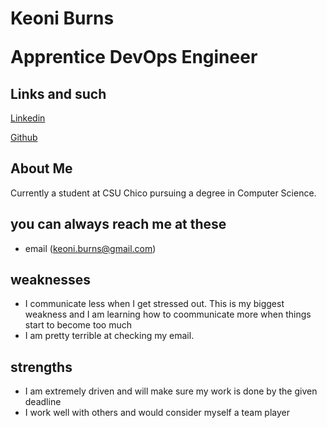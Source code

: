 <h1> 
  Keoni Burns
  <p>Apprentice DevOps Engineer</p>
</h1>

## Links and such
[Linkedin](https://www.linkedin.com/in/keoniburns98)

[Github](https://github.com/keoniburns)

## About Me
Currently a student at CSU Chico pursuing a degree in Computer Science. 

## you can always reach me at these
* email (keoni.burns@gmail.com)

## weaknesses
* I communicate less when I get stressed out. This is my biggest weakness and I am learning how to coommunicate more when things start to become too much
* I am pretty terrible at checking my email. 

## strengths 
* I am extremely driven and will make sure my work is done by the given deadline 
* I work well with others and would consider myself a team player  

<!--
- personal links 
- about me
- my first 90 days?
- interests/discussion topics 
- my role/ working style
- how to communicate with me 
- weaknesses 
- strengths 
- additional info
-->
